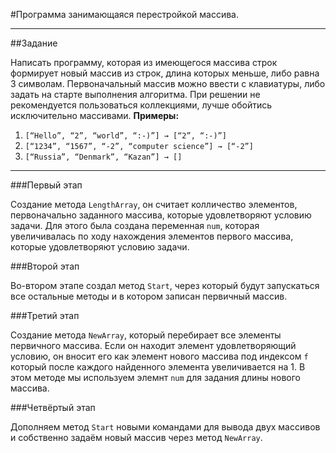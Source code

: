 #Программа занимающаяся перестройкой массива.
___
##Задание

Написать программу, которая из имеющегося массива строк формирует новый массив из строк, длина которых меньше, либо равна 3 символам. Первоначальный массив можно ввести с клавиатуры, либо задать на старте выполнения алгоритма. При решении не рекомендуется пользоваться коллекциями, лучше обойтись исключительно массивами.
**Примеры:**
1. `[“Hello”, “2”, “world”, “:-)”] → [“2”, “:-)”]`
2. `[“1234”, “1567”, “-2”, “computer science”] → [“-2”]`
3. `[“Russia”, “Denmark”, “Kazan”] → []`
___
###Первый этап

Создание метода `LengthArray`, он считает колличество элементов, первоначально заданного массива, которые удовлетворяют условию задачи.
Для этого была создана переменная `num`, которая увеличивалась по ходу нахождения элементов первого массива, которые удовлетворяют условию задачи.

###Второй этап

Во-втором этапе создал метод `Start`, через который будут запускаться все остальные методы и в котором записан первичный массив.

###Третий этап

Создание метода `NewArray`, который перебирает все элементы первичного массива. Если он находит элемент удовлетворяющий условию, он вносит его как элемент нового массива под индексом `f` который после каждого найденного элемента увеличивается на 1. 
В этом методе мы используем элемнт `num` для задания длины нового массива.

###Четвёртый этап

Дополняем метод `Start` новыми командами для вывода двух массивов и собственно задаём новый массив через метод `NewArray`.